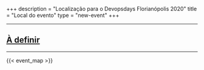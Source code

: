 +++
description = "Localização para o Devopsdays Florianópolis 2020"
title = "Local do evento"
type = "new-event"
+++
<div class = "row">
  <div class = "col">
    <hr />
    <h2><a href="">À definir</a></h2>
    <hr />
  </div>
</div>

{{< event_map >}}

<p></p>